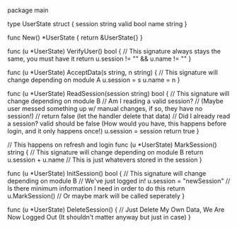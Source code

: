 package main

type UserState struct {
	session string
	valid   bool
	name    string
}

func New() *UserState {
	return &UserState{}
}

func (u *UserState) VerifyUser() bool { // This signature always stays the same, you must have it
	return u.session != "" && u.name != ""
}

func (u *UserState) AcceptData(s string, n string) { // This signature will change depending on module A
	u.session = s
	u.name = n
}

func (u *UserState) ReadSession(session string) bool { // This signature will change depending on module B
	// Am I reading a valid session? // (Maybe user messed something up w/ manual changes, if so, they have no session!)
	// return false (let the handler delete that data)
	// Did I already read a session? valid should be false (How would you have, this happens before login, and it only happens once!)
	u.session = session
	return true
}

// This happens on refresh and login
func (u *UserState) MarkSession() string { // This signature will change depending on module B
	return u.session + u.name // This is just whatevers stored in the session
}

func (u *UserState) InitSession() bool { // This signature will change depending on module B
	// We've just logged in!
	u.session = "newSession"
	// Is there minimum information I need in order to do this
	return u.MarkSession() // Or maybe mark will be called seperately
}

func (u *UserState) DeleteSession() {
	// Just Delete My Own Data, We Are Now Logged Out (It shouldn't matter anyway but just in case)
}

